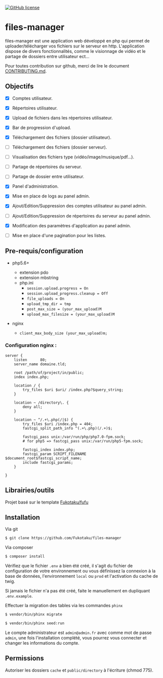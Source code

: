 [![GitHub license](https://img.shields.io/badge/license-New%20BSD-blue.svg)](https://github.com/Fukotaku/files-manager/blob/master/LICENSE)
# files-manager

files-manager est une application web développé en php qui permet de uploader/télécharger vos fichiers sur le serveur en http. L'application dispose de divers fonctionnalités, comme le visionnage de vidéo et le partage de dossiers entre utilisateur ect...

Pour toutes contribution sur github, merci de lire le document [CONTRIBUTING.md](https://github.com/Fukotaku/files-manager/blob/master/CONTRIBUTING.md).


## Objectifs

- [x] Comptes utilisateur.
- [x] Répertoires utilisateur.
- [x] Upload de fichiers dans les répertoires utilisateur.
- [x] Bar de progression d'upload.
- [x] Téléchargement des fichiers (dossier utilisateur).
- [ ] Téléchargement des fichiers (dossier serveur).
- [ ] Visualisation des fichiers type (vidéo/image/musique/pdf...).
- [ ] Partage de répertoires du serveur.
- [ ] Partage de dossier entre utilisateur.

- [x] Panel d'administration.
- [x] Mise en place de logs au panel admin.
- [x] Ajout/Edition/Suppression des comptes utilisateur au panel admin.
- [ ] Ajout/Edition/Suppression de répertoires du serveur au panel admin.
- [x] Modification des paramètres d'application au panel admin.

- [ ] Mise en place d'une pagination pour les listes.


## Pre-requis/configuration

- php5.6+
  - extension pdo
  - extension mbstring
  - php.ini
    - `session.upload.progress = On`
    - `session.upload_progress.cleanup = Off`
    - `file_uploads = On`
    - `upload_tmp_dir = tmp`
    - `post_max_size = (your_max_upload)M`
    - `upload_max_filesize = (your_max_upload)M`

- nginx
  - `client_max_body_size (your_max_upload)m;`


### Configuration nginx :

```
server {
    listen      80;
    server_name domaine.tld;

    root /path/of/project/in/public;
    index index.php;

    location / {
        try_files $uri $uri/ /index.php?$query_string;
    }

    location ~ /directory\. {
        deny all;
    }

    location ~ ^/.+\.php(/|$) {
        try_files $uri /index.php = 404;
        fastcgi_split_path_info ^(.+\.php)(/.+)$;

        fastcgi_pass unix:/var/run/php/php7.0-fpm.sock;
        # for php5 => fastcgi_pass unix:/var/run/php5-fpm.sock;

        fastcgi_index index.php;
        fastcgi_param SCRIPT_FILENAME $document_root$fastcgi_script_name;
        include fastcgi_params;
    }

}
```


## Librairies/outils

Projet basé sur le template [Fukotaku/fufu](https://github.com/Fukotaku/fufu/)


## Installation

Via git

``` bash
$ git clone https://github.com/Fukotaku/files-manager
```

Via composer

``` bash
$ composer install
```

Vérifiez que le fichier `.env` a bien été créé, il s'agit du fichier de configuration de votre environnement ou vous définissez la connexion à la base de données, l'environnement `local` ou `prod` et l'activation du cache de twig.

Si jamais le fichier n'a pas été créé, faite le manuellement en dupliquant `.env.example`.

Effectuer la migration des tables via les commandes `phinx`

``` bash
$ vendor/bin/phinx migrate
```

``` bash
$ vendor/bin/phinx seed:run
```

Le compte administrateur est `admin@admin.fr` avec comme mot de passe `admin`, une fois l'installation complété, vous pourrez vous connecter et changer les informations du compte.


## Permissions

Autoriser les dossiers `cache` et `public/directory` à l'écriture (chmod 775).
